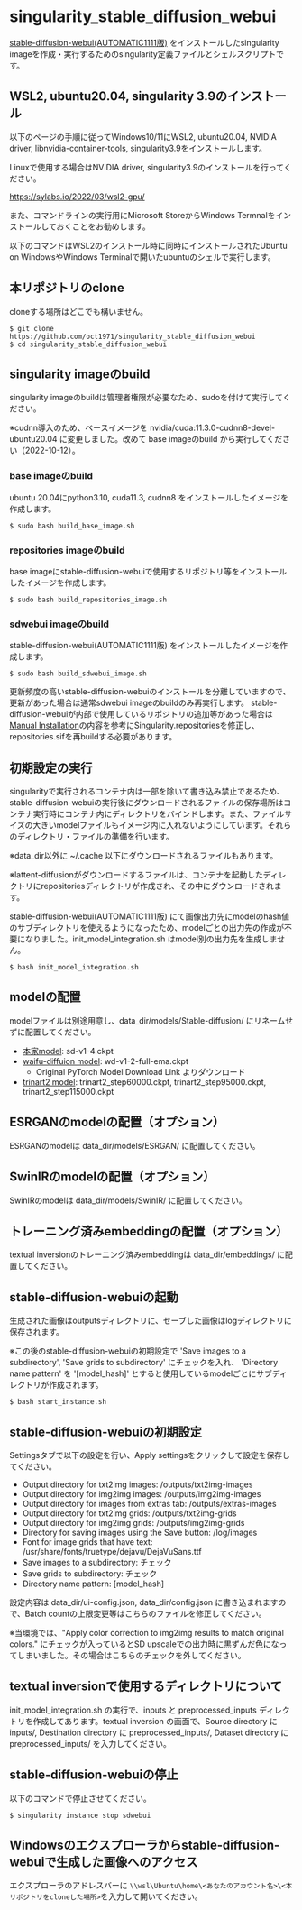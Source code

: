 # singularity_stable_diffusion_webui
[stable-diffusion-webui(AUTOMATIC1111版)](https://github.com/AUTOMATIC1111/stable-diffusion-webui) をインストールしたsingularity imageを作成・実行するためのsingularity定義ファイルとシェルスクリプトです。
## WSL2, ubuntu20.04, singularity 3.9のインストール
以下のページの手順に従ってWindows10/11にWSL2, ubuntu20.04, NVIDIA driver, libnvidia-container-tools, singularity3.9をインストールします。

Linuxで使用する場合はNVIDIA driver, singularity3.9のインストールを行ってください。

https://sylabs.io/2022/03/wsl2-gpu/

また、コマンドラインの実行用にMicrosoft StoreからWindows Termnalをインストールしておくことをお勧めします。

以下のコマンドはWSL2のインストール時に同時にインストールされたUbuntu on WindowsやWindows Terminalで開いたubuntuのシェルで実行します。
## 本リポジトリのclone
cloneする場所はどこでも構いません。
```
$ git clone https://github.com/oct1971/singularity_stable_diffusion_webui
$ cd singularity_stable_diffusion_webui
```
## singularity imageのbuild
singularity imageのbuildは管理者権限が必要なため、sudoを付けて実行してください。

※cudnn導入のため、ベースイメージを nvidia/cuda:11.3.0-cudnn8-devel-ubuntu20.04 に変更しました。改めて base imageのbuild から実行してください（2022-10-12）。
### base imageのbuild
ubuntu 20.04にpython3.10, cuda11.3, cudnn8 をインストールしたイメージを作成します。
```
$ sudo bash build_base_image.sh
```
### repositories imageのbuild
base imageにstable-diffusion-webuiで使用するリポジトリ等をインストールしたイメージを作成します。
```
$ sudo bash build_repositories_image.sh
```
### sdwebui imageのbuild
stable-diffusion-webui(AUTOMATIC1111版) をインストールしたイメージを作成します。
```
$ sudo bash build_sdwebui_image.sh
```
更新頻度の高いstable-diffusion-webuiのインストールを分離していますので、更新があった場合は通常sdwebui imageのbuildのみ再実行します。
stable-diffusion-webuiが内部で使用しているリポジトリの追加等があった場合は[Manual Installation](https://github.com/AUTOMATIC1111/stable-diffusion-webui/wiki/Install-and-Run-on-NVidia-GPUs#manual-installation)の内容を参考にSingularity.repositoriesを修正し、repositories.sifを再buildする必要があります。

## 初期設定の実行
singularityで実行されるコンテナ内は一部を除いて書き込み禁止であるため、stable-diffusion-webuiの実行後にダウンロードされるファイルの保存場所はコンテナ実行時にコンテナ内にディレクトリをバインドします。また、ファイルサイズの大きいmodelファイルもイメージ内に入れないようにしています。それらのディレクトリ・ファイルの準備を行います。

※data_dir以外に ~/.cache 以下にダウンロードされるファイルもあります。

※lattent-diffusionがダウンロードするファイルは、コンテナを起動したディレクトリにrepositoriesディレクトリが作成され、その中にダウンロードされます。

stable-diffusion-webui(AUTOMATIC1111版) にて画像出力先にmodelのhash値のサブディレクトリを使えるようになったため、modelごとの出力先の作成が不要になりました。init_model_integration.sh はmodel別の出力先を生成しません。
```
$ bash init_model_integration.sh
```
## modelの配置
modelファイルは別途用意し、data_dir/models/Stable-diffusion/ にリネームせずに配置してください。
- [本家model](https://huggingface.co/CompVis/stable-diffusion-v-1-4-original): sd-v1-4.ckpt
- [waifu-diffuion model](https://huggingface.co/hakurei/waifu-diffusion): wd-v1-2-full-ema.ckpt
    - Original PyTorch Model Download Link よりダウンロード
- [trinart2 model](https://huggingface.co/naclbit/trinart_stable_diffusion_v2): trinart2_step60000.ckpt, trinart2_step95000.ckpt, trinart2_step115000.ckpt

## ESRGANのmodelの配置（オプション）
ESRGANのmodelは data_dir/models/ESRGAN/ に配置してください。

## SwinIRのmodelの配置（オプション）
SwinIRのmodelは data_dir/models/SwinIR/ に配置してください。

## トレーニング済みembeddingの配置（オプション）
textual inversionのトレーニング済みembeddingは data_dir/embeddings/ に配置してください。

## stable-diffusion-webuiの起動
生成された画像はoutputsディレクトリに、セーブした画像はlogディレクトリに保存されます。

※この後のstable-diffusion-webuiの初期設定で 'Save images to a subdirectory', 'Save grids to subdirectory' にチェックを入れ、 'Directory name pattern' を '[model_hash]' とすると使用しているmodelごとにサブディレクトリが作成されます。
```
$ bash start_instance.sh
```

## stable-diffusion-webuiの初期設定
Settingsタブで以下の設定を行い、Apply settingsをクリックして設定を保存してください。
- Output directory for txt2img images: /outputs/txt2img-images
- Output directory for img2img images: /outputs/img2img-images
- Output directory for images from extras tab: /outputs/extras-images
- Output directory for txt2img grids: /outputs/txt2img-grids
- Output directory for img2img grids: /outputs/img2img-grids
- Directory for saving images using the Save button: /log/images
- Font for image grids that have text: /usr/share/fonts/truetype/dejavu/DejaVuSans.ttf
- Save images to a subdirectory: チェック
- Save grids to subdirectory: チェック
- Directory name pattern: [model_hash]

設定内容は data_dir/ui-config.json, data_dir/config.json に書き込まれますので、Batch countの上限変更等はこちらのファイルを修正してください。

※当環境では、"Apply color correction to img2img results to match original colors." にチェックが入っているとSD upscaleでの出力時に黒ずんだ色になってしまいました。その場合はこちらのチェックを外してください。

## textual inversionで使用するディレクトリについて
init_model_integration.sh の実行で、inputs と preprocessed_inputs ディレクトリを作成してあります。textual inversion の画面で、Source directory に inputs/, Destination directory に preprocessed_inputs/, Dataset directory に preprocessed_inputs/ を入力してください。

## stable-diffusion-webuiの停止
以下のコマンドで停止させてください。
```
$ singularity instance stop sdwebui
```
## Windowsのエクスプローラからstable-diffusion-webuiで生成した画像へのアクセス
エクスプローラのアドレスバーに `\\wsl\Ubuntu\home\<あなたのアカウント名>\<本リポジトリをcloneした場所>`を入力して開いてください。
